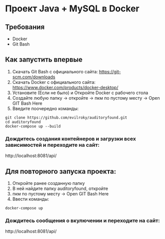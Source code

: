 # Проект Java + MySQL в Docker

## Требования
- Docker
- Git Bash

## Как запустить впервые
1. Скачать Git Bash с официального сайта: https://git-scm.com/downloads
2. Скачать Docker с официального сайта: https://www.docker.com/products/docker-desktop/
3. Установите (Если не было) и Откройте Docker с рабочего стола
4. Создайте любую папку -> откройте -> пкм по пустому месту -> Open GIT Bash Here
5. Введите поочередно команды:
   
```
git clone https://github.com/evilroky/auditoryfound.git
cd auditoryfound
docker-compose up --build
```

### Дождитесь создания контейнеров и загрузки всех зависимостей и переходите на сайт:
http://localhost:8081/api/
##

## Для повторного запуска проекта:
1. Откройте ранее созданную папку
2. В ней найдите папку auditoryfound, откройте
3. пкм по пустому месту -> Open GIT Bash Here
4. Ввести команды:
   
```
docker-compose up
```

### Дождитесь сообщения о вкулючении и переходите на сайт:
http://localhost:8081/api/

##

